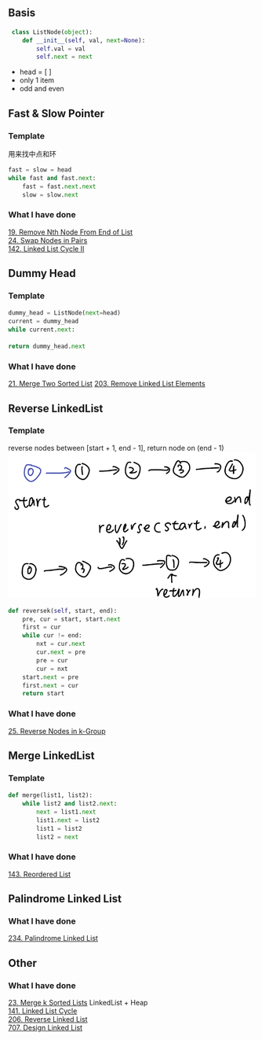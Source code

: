 ## Basis
``` python
 class ListNode(object):
    def __init__(self, val, next=None):
        self.val = val
        self.next = next
```
* head = [ ]
* only 1 item
* odd and even

## Fast & Slow Pointer
### Template
用来找中点和环
``` python
fast = slow = head
while fast and fast.next:
    fast = fast.next.next
    slow = slow.next
```
### What I have done
[19. Remove Nth Node From End of List](https://leetcode.com/problems/remove-nth-node-from-end-of-list/description/)  
[24. Swap Nodes in Pairs](https://leetcode.com/problems/swap-nodes-in-pairs/description/)  
[142. Linked List Cycle II](https://leetcode.com/problems/linked-list-cycle-ii/description/)  

## Dummy Head
### Template
``` python
dummy_head = ListNode(next=head)
current = dummy_head
while current.next:

return dummy_head.next
```
### What I have done
[21. Merge Two Sorted List](https://leetcode.com/problems/merge-two-sorted-lists/description/)
[203. Remove Linked List Elements](https://leetcode.com/problems/remove-linked-list-elements/description/)

## Reverse LinkedList
### Template
reverse nodes between [start + 1, end - 1], return node on (end - 1)  
![Example Image](images/linked_list_reverse.jpg)
``` python
def reversek(self, start, end):
    pre, cur = start, start.next
    first = cur
    while cur != end:
        nxt = cur.next
        cur.next = pre
        pre = cur
        cur = nxt
    start.next = pre
    first.next = cur
    return start
```

### What I have done
[25. Reverse Nodes in k-Group](https://leetcode.com/problems/reverse-nodes-in-k-group/description/)

## Merge LinkedList
### Template
``` python
def merge(list1, list2):
    while list2 and list2.next:
        next = list1.next
        list1.next = list2
        list1 = list2
        list2 = next
```
### What I have done
[143. Reordered List](https://leetcode.com/problems/reorder-list/description/)

## Palindrome Linked List
### What I have done
[234. Palindrome Linked List](https://leetcode.com/problems/palindrome-linked-list/description/)

## Other
### What I have done
[23. Merge k Sorted Lists](https://leetcode.com/problems/merge-k-sorted-lists/description/) LinkedList + Heap  
[141. Linked List Cycle](https://leetcode.com/problems/linked-list-cycle/description/)  
[206. Reverse Linked List](https://leetcode.com/problems/reverse-linked-list/description/)  
[707. Design Linked List](https://leetcode.com/problems/design-linked-list/description/)

